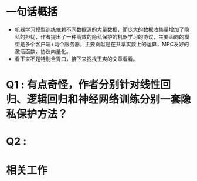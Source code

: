 # 一句话概括
- 机器学习模型训练依赖不同数据源的大量数据，而庞大的数据收集量增加了隐私的担忧，作者提出了一种高效的隐私保护的机器学习的协议，主要面向的模型是多个客户端+两个服务器，主要贡献是在共享实数上的运算，MPC友好的激活函数，协议向量化。
- 看下来不是特别合胃口，接下来找找王爽的文章看看。

# Q1 : 有点奇怪，作者分别针对线性回归、逻辑回归和神经网络训练分别一套隐私保护方法？

# Q2 : 

# 相关工作